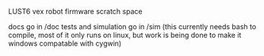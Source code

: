 LUST6 vex robot firmware scratch space

docs go in /doc
tests and simulation go in /sim (this currently needs bash to compile, most of it only runs on linux, but work is being done to make it windows compatable with cygwin)

